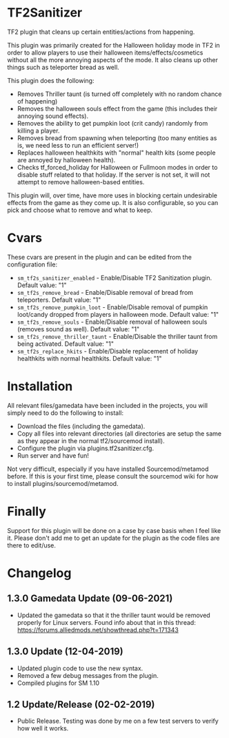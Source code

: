 # TF2Sanitizer
TF2 plugin that cleans up certain entities/actions from happening. 

This plugin was primarily created for the Halloween holiday mode in TF2 in order to allow players to use their halloween items/effects/cosmetics without all the more annoying aspects of the mode. It also cleans up other things such as teleporter bread as well.

This plugin does the following:

- Removes Thriller taunt (is turned off completely with no random chance of happening)
- Removes the halloween souls effect from the game (this includes their annoying sound effects).
- Removes the ability to get pumpkin loot (crit candy) randomly from killing a player.
- Removes bread from spawning when teleporting (too many entities as is, we need less to run an efficient server!)
- Replaces halloween healthkits with "normal" health kits (some people are annoyed by halloween health).
- Checks tf_forced_holiday for Halloween or Fullmoon modes in order to disable stuff related to that holiday. If the server is not set, it will not attempt to remove halloween-based entities.

This plugin will, over time, have more uses in blocking certain undesirable effects from the game as they come up. It is also configurable, so you can pick and choose what to remove and what to keep.

# Cvars
These cvars are present in the plugin and can be edited from the configuration file:

- `sm_tf2s_sanitizer_enabled` - Enable/Disable TF2 Sanitization plugin. Default value: "1"
- `sm_tf2s_remove_bread` - Enable/Disable removal of bread from teleporters. Default value: "1"
- `sm_tf2s_remove_pumpkin_loot` - Enable/Disable removal of pumpkin loot/candy dropped from players in halloween mode. Default value: "1"
- `sm_tf2s_remove_souls` - Enable/Disable removal of halloween souls (removes sound as well). Default value: "1"
- `sm_tf2s_remove_thriller_taunt` - Enable/Disable the thriller taunt from being activated. Default value: "1"
- `sm_tf2s_replace_hkits` - Enable/Disable replacement of holiday healthkits with normal healthkits. Default value: "1"

# Installation
All relevant files/gamedata have been included in the projects, you will simply need to do the following to install:

- Download the files (including the gamedata).
- Copy all files into relevant directories (all directories are setup the same as they appear in the normal tf2/sourcemod install).
- Configure the plugin via plugins.tf2sanitizer.cfg.
- Run server and have fun!

Not very difficult, especially if you have installed Sourcemod/metamod before. If this is your first time, please consult the sourcemod wiki for how to install plugins/sourcemod/metamod.

# Finally
Support for this plugin will be done on a case by case basis when I feel like it. Please don't add me to get an update for the plugin as the code files are there to edit/use.

# Changelog
1.3.0 Gamedata Update (09-06-2021)
-----------------
- Updated the gamedata so that it the thriller taunt would be removed properly for Linux servers. Found info about that in this thread: https://forums.alliedmods.net/showthread.php?t=171343

1.3.0 Update (12-04-2019)
-----------------
- Updated plugin code to use the new syntax.
- Removed a few debug messages from the plugin.
- Compiled plugins for SM 1.10


1.2 Update/Release (02-02-2019)
-----------------
- Public Release. Testing was done by me on a few test servers to verify how well it works.

